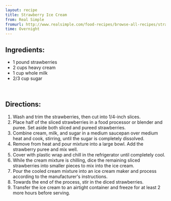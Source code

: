 ```yaml
---
layout: recipe
title: Strawberry Ice Cream
from: Real Simple
fromurl: http://www.realsimple.com/food-recipes/browse-all-recipes/strawberry-ice-cream
time: Overnight
---
```


Ingredients:
------------

* 1 pound strawberries
* 2 cups heavy cream
* 1 cup whole milk
* 2/3 cup sugar

<br>

Directions:
-----------

1. Wash and trim the strawberries, then cut into 1/4-inch slices. 
2. Place half of the sliced strawberries in a food processor or blender and puree. Set aside both sliced and pureed strawberries.
3. Combine cream, milk, and sugar in a medium saucepan over medium heat and cook, stirring, until the sugar is completely dissolved. 
4. Remove from heat and pour mixture into a large bowl. Add the strawberry puree and mix well. 
5. Cover with plastic wrap and chill in the refrigerator until completely cool.
6. While the cream mixture is chilling, dice the remaining sliced strawberries into smaller pieces to mix into the ice cream. 
7. Pour the cooled cream mixture into an ice cream maker and process according to the manufacturer's instructions. 
8. Towards the end of the process, stir in the diced strawberries. 
9. Transfer the ice cream to an airtight container and freeze for at least 2 more hours before serving.


